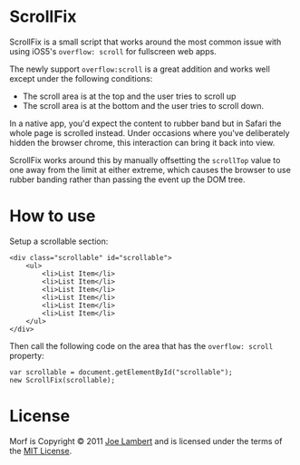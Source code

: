 # ScrollFix

ScrollFix is a small script that works around the most common issue with using iOS5's `overflow: scroll` for fullscreen web apps.

The newly support `overflow:scroll` is a great addition and works well except under the following conditions:

- 	The scroll area is at the top and the user tries to scroll up
- 	The scroll area is at the bottom and the user tries to scroll down.

In a native app, you'd expect the content to rubber band but in Safari the whole page is scrolled instead. Under occasions where you've deliberately hidden the browser chrome, this interaction can bring it back into view.

ScrollFix works around this by manually offsetting the `scrollTop` value to one away from the limit at either extreme, which causes the browser to use rubber banding rather than passing the event up the DOM tree.

# How to use

Setup a scrollable section:

	<div class="scrollable" id="scrollable">
		<ul>
			<li>List Item</li>
			<li>List Item</li>
			<li>List Item</li>
			<li>List Item</li>
			<li>List Item</li>
			<li>List Item</li>
		</ul>
	</div>

Then call the following code on the area that has the `overflow: scroll` property:

	var scrollable = document.getElementById("scrollable");
	new ScrollFix(scrollable);

# License

Morf is Copyright &copy; 2011 [Joe Lambert](http://www.joelambert.co.uk) and is licensed under the terms of the [MIT License](http://www.opensource.org/licenses/mit-license.php).
